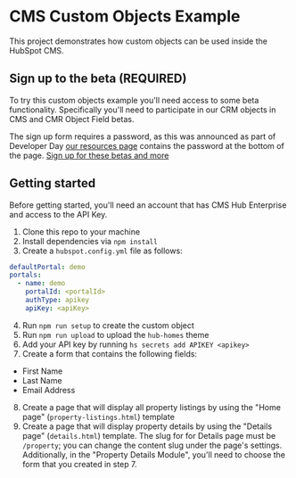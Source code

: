 # CMS Custom Objects Example

This project demonstrates how custom objects can be used inside the HubSpot CMS.

## Sign up to the beta (REQUIRED)
To try this custom objects example you'll need access to some beta functionality.
Specifically you'll need to participate in our CRM objects in CMS and CMR Object Field betas.

The sign up form requires a password, as this was announced as part of Developer Day [our resources page](https://developers.hubspot.com/developer-day-2020/resources) contains the password at the bottom of the page. 
[Sign up for these betas and more](https://developers.hubspot.com/private-betas)


## Getting started

Before getting started, you'll need an account that has CMS Hub Enterprise and access to the API Key.

1. Clone this repo to your machine
2. Install dependencies via `npm install`
3. Create a `hubspot.config.yml` file as follows:

```yaml
defaultPortal: demo
portals:
  - name: demo
    portalId: <portalId>
    authType: apikey
    apiKey: <apiKey>
```

4. Run `npm run setup` to create the custom object
5. Run `npm run upload` to upload the `hub-homes` theme
6. Add your API key by running `hs secrets add APIKEY <apikey>`
7. Create a form that contains the following fields:
- First Name
- Last Name
- Email Address
8. Create a page that will display all property listings by using the "Home page" (`property-listings.html`) template
9. Create a page that will display property details by using the "Details page" (`details.html`) template. The slug for for Details page must be `/property`; you can change the content slug under the page's settings. Additionally, in the "Property Details Module", you'll need to choose the form that you created in step 7.

